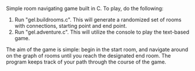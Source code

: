 Simple room navigating game built in C. To play, do the following:
1. Run "gel.buildrooms.c". This will generate a randomized set of rooms with connections, starting point and end point.
2. Run "gel.adventure.c". This will utilize the console to play the text-based game.

The aim of the game is simple: begin in the start room, and navigate around on the graph of rooms until you reach the designated end room. The program keeps track of your path through the course of the game.
